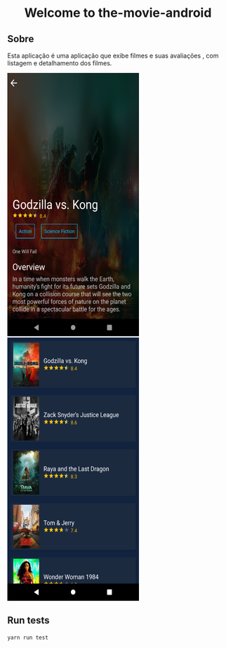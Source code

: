 # 

<h1 align="center">Welcome to the-movie-android </h1>



## Sobre 
 Esta aplicação é uma aplicação que exibe filmes e suas avaliações , com listagem e detalhamento dos filmes.


<img src="https://github.com/juninhork/the-movie-android/blob/main/Screenshot_1617855159.png" width="300" height="600">

<img src="https://github.com/juninhork/the-movie-android/blob/main/Screenshot_1617855166.png" width="300" height="600">


## Run tests

```sh
yarn run test
```

